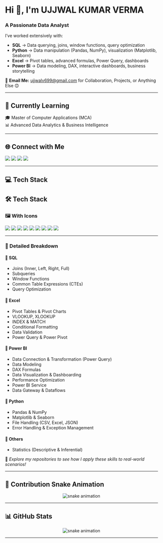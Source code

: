 # Hi 👋, I'm UJJWAL KUMAR VERMA  
### A Passionate Data Analyst  

I’ve worked extensively with:  

- **SQL** → Data querying, joins, window functions, query optimization  
- **Python** → Data manipulation (Pandas, NumPy), visualization (Matplotlib, Seaborn)  
- **Excel** → Pivot tables, advanced formulas, Power Query, dashboards  
- **Power BI** → Data modeling, DAX, interactive dashboards, business storytelling  

📩 **Email Me:** [ujjwalv699@gmail.com](mailto:ujjwalv699@gmail.com) for Collaboration, Projects, or Anything Else 😊  

---

## 🌱 Currently Learning
🎓 Master of Computer Applications (MCA)  
📊 Advanced Data Analytics & Business Intelligence  

---

## 🌐 Connect with Me  
<p align="left">
<a href="https://www.linkedin.com/in/ujjwal-verma-7635" target="_blank"><img src="https://img.shields.io/badge/-LinkedIn-%230077B5?style=for-the-badge&logo=linkedin&logoColor=white"/></a>
<a href="mailto:ujjwalv699@gmail.com" target="_blank"><img src="https://img.shields.io/badge/-Gmail-D14836?style=for-the-badge&logo=gmail&logoColor=white"/></a>
<a href="https://github.com/Ujjwal7635" target="_blank"><img src="https://img.shields.io/badge/-GitHub-181717?style=for-the-badge&logo=github&logoColor=white"/></a>
<a href="https://ujjwal7635.github.io/portfolio" target="_blank"><img src="https://img.shields.io/badge/-Portfolio-0A66C2?style=for-the-badge&logo=google-chrome&logoColor=white"/></a>
</p>  

---

## 💻 Tech Stack  

## 🛠️ Tech Stack  

### 🖼️ With Icons  
<p align="left">
  <!-- SQL -->
  <img src="https://img.shields.io/badge/SQL-025E8C?style=for-the-badge&logo=postgresql&logoColor=white" />
  
  <!-- Python -->
  <img src="https://img.shields.io/badge/Python-3776AB?style=for-the-badge&logo=python&logoColor=yellow" />
  <img src="https://img.shields.io/badge/Pandas-150458?style=for-the-badge&logo=pandas&logoColor=white" />
  <img src="https://img.shields.io/badge/NumPy-013243?style=for-the-badge&logo=numpy&logoColor=white" />
  <img src="https://img.shields.io/badge/Matplotlib-005C9E?style=for-the-badge&logo=plotly&logoColor=white" />
  <img src="https://img.shields.io/badge/Seaborn-2E5EAA?style=for-the-badge&logo=plotly&logoColor=white" />

  <!-- Excel -->
  <img src="https://img.shields.io/badge/Excel-217346?style=for-the-badge&logo=microsoft-excel&logoColor=white" />

  <!-- Power BI -->
  <img src="https://img.shields.io/badge/Power%20BI-F2C811?style=for-the-badge&logo=powerbi&logoColor=black" />

  <!-- Statistics -->
  <img src="https://img.shields.io/badge/Statistics-4E9A06?style=for-the-badge&logo=google-analytics&logoColor=white" />
</p>  

---

### 📌 Detailed Breakdown  

#### 🔹 SQL  
- Joins (Inner, Left, Right, Full)  
- Subqueries  
- Window Functions  
- Common Table Expressions (CTEs)  
- Query Optimization  

#### 🔹 Excel  
- Pivot Tables & Pivot Charts  
- VLOOKUP, XLOOKUP  
- INDEX & MATCH  
- Conditional Formatting  
- Data Validation  
- Power Query & Power Pivot  

#### 🔹 Power BI  
- Data Connection & Transformation (Power Query)  
- Data Modeling  
- DAX Formulas  
- Data Visualization & Dashboarding  
- Performance Optimization  
- Power BI Service  
- Data Gateway & Dataflows  

#### 🔹 Python  
- Pandas & NumPy  
- Matplotlib & Seaborn  
- File Handling (CSV, Excel, JSON)  
- Error Handling & Exception Management  

#### 🔹 Others  
- Statistics (Descriptive & Inferential)  

📌 *Explore my repositories to see how I apply these skills to real-world scenarios!*  

---

## 🐍 Contribution Snake Animation  

<p align="center">
  <img src="https://github.com/Ujjwal7635/Ujjwal7635/blob/output/github-contribution-grid-snake.svg" alt="snake animation" />
</p>

---

## 📊 GitHub Stats  

<p align="center">
  <img src="https://raw.githubusercontent.com/Ujjwal7635/Ujjwal7635/main/output/github-contribution-grid-snake.svg" alt="snake animation" />
</p>

---
